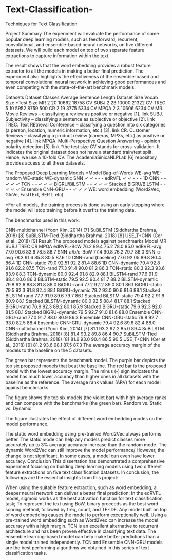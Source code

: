 # Text-Classification-
Techniques for Text Classification

Project Summary
The experiment will evaluate the performance of some popular deep learning models, such as feedforward, recurrent, convolutional, and ensemble-based neural networks, on five different datasets. We will build each model on top of two separate feature extractions to capture information within the text.

The result shows that the word embedding provides a robust feature extractor to all the models in making a better final prediction. The experiment also highlights the effectiveness of the ensemble-based and temporal convolutional neural network in achieving good performances and even competing with the state-of-the-art benchmark models.

Datasets
Dataset	Classes	Average
Sentence Length	Dataset Size	Vocab Size	*Test Size
MR	2	20	10662	18758	CV
SUBJ	2	23	10000	21322	CV
TREC	5	10	5952	8759	500
CR	2	19	3775	5334	CV
MPQA	2	3	10606	6234	CV
MR. Movie Reviews – classifying a review as positive or negative [1]. link
SUBJ. Subjectivity – classifying a sentence as subjective or objective [2]. link
TREC. Text REtrieval Conference – classifying a question into six categories (a person, location, numeric information, etc.) [3]. link
CR. Customer Reviews – classifying a product review (cameras, MP3s, etc.) as positive or negative [4]. link
MPQA. Multi-Perspective Question Answering – opinion polarity detection [5]. link
*the test size CV stands for cross-validation. It indicates the original dataset does not have a standard train/test split. Hence, we use a 10-fold CV. The AcademiaSinicaNLPLab [6] repository provides access to all these datasets.

The Proposed Deep Learning Models
*Model	Bag-of-Words	WE-avg	WE-random	WE-static	WE-dynamic
SNN	✓	✓	-	-	-
edRVFL	✓	✓	-	-	-
1D CNN	-	-	✓	✓	✓
TCN	-	-	✓	✓	✓
BiGRU/BiLSTM	-	-	✓	✓	✓
Stacked BiGRU/BiLSTM	-	-	✓	✓	✓
Ensemble CNN-GRU	-	-	✓	✓	✓
WE: word embedding (Word2Vec, GloVe, FastTExt, BERT, etc).

*For all models, the training process is done using an early stopping where the model will stop training before it overfits the training data.

The benchmarks used in this work:

CNN-multichannel (Yoon Kim, 2014) [7]
SuBiLSTM (Siddhartha Brahma, 2018) [8]
SuBiLSTM-Tied (Siddhartha Brahma, 2018) [8]
USE_T+CNN (Cer et al., 2018) [9]
Result
The proposed models against benchmarks
Model	MR	SUBJ	TREC	CR	MPQA
edRVFL-BoW	76.2	89.4	75.2	78.0	85.0
edRVFL-avg	77.0	90.6	83.6	78.5	86.7
SNN-a/b/c-BoW	77.4	90.8	76.2	79.7	86.0
SNN-c-avg	78.3	91.6	85.8	80.5	87.6
1D CNN-rand (baseline)	77.6	92.05	89.8	80.4	86.4
1D CNN-static	79.0	92.51	92.2	81.4	88.6
1D CNN-dynamic	79.4	92.8	91.6	82.2	87.5
TCN-rand	77.3	91.4	90.0	81.2	86.3
TCN-static	80.3	92.3	93.6	83.9	88.3
TCN-dynamic	80.0	92.4	91.8	82.9	88.1
BiLSTM-rand	77.6	91.9	88.4	80.6	86.3
BiLSTM-static	79.5	92.5	90.4	81.7	88.2
BiLSTM-dynamic	79.8	92.6	88.8	81.8	88.0
BiGRU-rand	77.2	92.2	89.0	80.1	86.1
BiGRU-static	79.5	92.3	91.8	82.4	88.1
BiGRU-dynamic	79.2	93.0	90.6	81.6	88.1
Stacked BiLSTM-rand	77.7	91.9	89.6	79.7	86.1
Stacked BiLSTM-static	79.4	92.2	91.6	80.9	88.1
Stacked BiLSTM-dynamic	80.0	92.5	88.4	81.7	88.1
Stacked BiGRU-rand	76.9	92.3	89.2	80.1	85.9
Stacked BiGRU-static	79.6	92.3	92.0	81.5	88.1
Stacked BiGRU-dynamic	79.5	92.7	91.0	81.6	88.0
Ensemble CNN-GRU-rand	77.0	91.7	88.0	80.9	86.3
Ensemble CNN-GRU-static	79.8	92.7	93.0	82.5	88.4
Ensemble CNN-GRU-dynamic	79.4	92.6	89.6	82.4	88.0
CNN-multichannel (Yoon Kim, 2014) [7]	81.1	93.2	92.2	85.0	89.4
SuBiLSTM (Siddhartha Brahma, 2018) [8]	81.4	93.2	89.8	86.4	90.7
SuBiLSTM-Tied (Siddhartha Brahma, 2018) [8]	81.6	93.0	90.4	86.5	90.5
USE_T+CNN (Cer et al., 2018) [9]	81.2	93.6	98.1	87.5	87.3
The average accuracy margin of the models to the baseline on the 5 datasets.


The green bar represents the benchmark model.
The purple bar depicts the top six proposed models that beat the baseline.
The red bar is the proposed model with the lowest accuracy margin.
The minus (-) sign indicates the model has much lower accuracy than higher ones in all datasets with the baseline as the reference.
The average rank values (ARV) for each model against benchmarks.


The figure shows the top six models (the violet bar) with high average ranks and can compete with the benchmarks (the green bar).
Random vs. Static vs. Dynamic


The figure illustrates the effect of different word embedding modes on the model performance.

The static word embedding using pre-trained Word2Vec always performs better. The static mode can help any models predict classes more accurately up to 3% average accuracy increase than the random mode.
The dynamic Word2Vec can still improve the model performance/ However, the change is not significant. In some cases, a model can even have lower accuracy.
Conclusion
This dissertation has demonstrated a comprehensive experiment focusing on building deep learning models using two different feature extractions on five text classification datasets. In conclusion, the followings are the essential insights from this project:

When using the suitable feature extraction, such as word embedding, a deeper neural network can deliver a better final prediction;
In the edRVFL model, sigmoid works as the best activation function for text classification task;
To represent the text using BoW, binary proceeds as the best word scoring method, followed by freq, count, and TF-IDF.
Any model built on top of word embedding causes the model to perform exceptionally well.
Using a pre-trained word embedding such as Word2Vec can increase the model accuracy with a high margin.
TCN is an excellent alternative to recurrent architecture and has been proven effective in classifying text data.
The ensemble learning-based model can help make better predictions than a single model trained independently.
TCN and Ensemble CNN-GRU models are the best performing algorithms we obtained in this series of text classification tasks.
